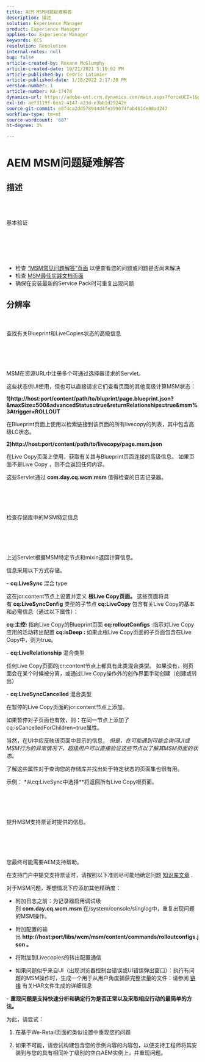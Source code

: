 ```yaml
---
title: AEM MSM问题疑难解答
description: 描述
solution: Experience Manager
product: Experience Manager
applies-to: Experience Manager
keywords: KCS
resolution: Resolution
internal-notes: null
bug: false
article-created-by: Roxann McGlumphy
article-created-date: 10/21/2021 5:10:02 PM
article-published-by: Cedric Latimier
article-published-date: 1/18/2022 2:17:30 PM
version-number: 1
article-number: KA-17478
dynamics-url: https://adobe-ent.crm.dynamics.com/main.aspx?forceUCI=1&pagetype=entityrecord&etn=knowledgearticle&id=99b28cb8-9132-ec11-b6e5-000d3a5ba97a
exl-id: aef3119f-6ea2-4147-a23d-e3bb1d29242e
source-git-commit: e8f4ca2dd578944d4fe399074fab461de88ad247
workflow-type: tm+mt
source-wordcount: '687'
ht-degree: 3%

---
```


# AEM MSM问题疑难解答

## 描述

<br><br><br>基本验证<br><br><br><br> <br><br>
- 检查 [“MSM常见问题解答”页面](https://helpx.adobe.com/experience-manager/kb/index/msm_faq.html) 以便查看您的问题或问题是否尚未解决
- 检查 [MSM最佳实践文档页面](https://experienceleague.adobe.com/docs/experience-manager-65/administering/introduction/msm-best-practices.html?lang=en)
- 确保在安装最新的Service Pack时可重复出现问题



## 分辨率

<br><br>查找有关Blueprint和LiveCopies状态的高级信息<br><br><br><br> <br><br>
MSM在资源URL中注册多个可通过选择器请求的Servlet。

这些状态供UI使用，但也可以直接请求它们查看页面的其他高级计算MSM状态：

<b>1)http://host:port/content/path/to/bluprint/page.blueprint.json?&amp;maxSize=500&amp;advancedStatus=true&amp;returnRelationships=true&amp;msm%3Atrigger=ROLLOUT</b>

在Blueprint页面上使用以检索链接到该页面的所有livecopy的列表，其中包含高级LC状态。



<b>2)http://host:port/content/path/to/livecopy/page.msm.json</b>

在Live Copy页面上使用，获取有关其与Blueprint页面连接的高级信息。
如果页面不是Live Copy ，则不会返回任何内容。



这些Servlet通过 <b>com.day.cq.wcm.msm </b>值得检查的日志记录器。
<br><br><br><br> <br><br>检查存储库中的MSM特定信息<br><br><br><br> <br><br>
上述Servlet根据MSM特定节点和mixin返回计算信息。

信息采用以下方式存储。

- <b>cq:LiveSync </b>混合<b> </b>type

这在jcr:content节点上设置并定义 <b>根Live Copy页面。</b>
这些页面将具有 <b>cq:LiveSyncConfig</b> 类型的子节点 <b>cq:LiveCopy </b>包含有关Live Copy的基本和必需信息（通过以下属性）：

<b>cq:主控: </b>指向Live Copy的Blueprint页面
<b>cq:rolloutConfigs</b> :指示对Live Copy应用的活动转出配置
<b>cq:isDeep : </b>如果此根Live Copy页面的子页面包含在Live Copy中，则为true。



- <b>cq:LiveRelationship</b> 混合类型

任何Live Copy页面的jcr:content节点上都具有此类混合类型。
如果没有，则页面会在某个时候被分离，或通过Live Copy操作外的创作界面手动创建（创建或转出）



- <b>cq:LiveSyncCancelled</b> 混合类型

在暂停的Live Copy页面的jcr:content节点上添加。

如果暂停对子页面也有效，则：在同一节点上添加了cq:isCancelledForChildren=true属性。



当然，在UI中应反映该页面中显示的信息， *但是，在可能遇到可能会询问UI或MSM行为的异常情况下，超级用户可以直接验证这些节点以了解其MSM页面的状态。*

了解这些属性对于查询您的存储库并找出处于特定状态的页面集也很有用。

示例： *从cq:LiveSync中选择\**将返回所有Live Copy根页面。
<br><br><br><br> <br><br>提升MSM支持票证时提供的信息。<br><br><br><br> <br><br>
您最终可能需要AEM支持帮助。

在支持门户中提交支持票证时，请按照以下准则尽可能地确定问题 [知识库文章](https://helpx.adobe.com/cq/kb/how-to-fully-qualify-a-ticket.html) .

对于MSM问题，理想情况下应添加其他精确度：

- 附加日志之前：为记录器启用调试级别 <b>com.day.cq.wcm.msm </b>在/system/console/slinglog中，重复出现问题的MSM操作。

- 附加配置的输出 <b>http://host:port/libs/wcm/msm/content/commands/rolloutconfigs.json 。</b>

- 将附加到Livecopies的转出配置通信

- 如果问题似乎来自UI（出现浏览器控制台错误或UI错误弹出窗口）：执行有问题的MSM操作时，生成一个用于从用户角度捕获完整流量的文件：请参阅 [链接](https://help.tenderapp.com/kb/troubleshooting-your-tender-site/generating-an-har-file) 有关HAR文件生成的详细信息

- <b>重现问题是支持快速分析和确定行为是否正常以及采取相应行动的最简单的方法。</b>

为此，请尝试：

1) 在基于We-Retail页面的类似设置中重现您的问题

2) 如果不可能，请尝试构建包含您的示例内容的内容包，以便支持工程师将其安装到与您的具有相同补丁级别的空白AEM实例上，并重现问题。
